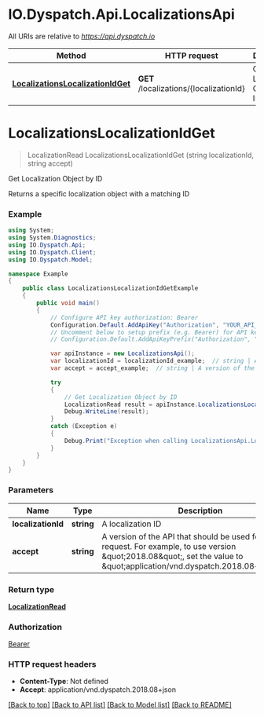 # IO.Dyspatch.Api.LocalizationsApi

All URIs are relative to *https://api.dyspatch.io*

Method | HTTP request | Description
------------- | ------------- | -------------
[**LocalizationsLocalizationIdGet**](LocalizationsApi.md#localizationslocalizationidget) | **GET** /localizations/{localizationId} | Get Localization Object by ID


<a name="localizationslocalizationidget"></a>
# **LocalizationsLocalizationIdGet**
> LocalizationRead LocalizationsLocalizationIdGet (string localizationId, string accept)

Get Localization Object by ID

Returns a specific localization object with a matching ID

### Example
```csharp
using System;
using System.Diagnostics;
using IO.Dyspatch.Api;
using IO.Dyspatch.Client;
using IO.Dyspatch.Model;

namespace Example
{
    public class LocalizationsLocalizationIdGetExample
    {
        public void main()
        {
            // Configure API key authorization: Bearer
            Configuration.Default.AddApiKey("Authorization", "YOUR_API_KEY");
            // Uncomment below to setup prefix (e.g. Bearer) for API key, if needed
            // Configuration.Default.AddApiKeyPrefix("Authorization", "Bearer");

            var apiInstance = new LocalizationsApi();
            var localizationId = localizationId_example;  // string | A localization ID
            var accept = accept_example;  // string | A version of the API that should be used for the request. For example, to use version \"2018.08\", set the value to \"application/vnd.dyspatch.2018.08+json\"

            try
            {
                // Get Localization Object by ID
                LocalizationRead result = apiInstance.LocalizationsLocalizationIdGet(localizationId, accept);
                Debug.WriteLine(result);
            }
            catch (Exception e)
            {
                Debug.Print("Exception when calling LocalizationsApi.LocalizationsLocalizationIdGet: " + e.Message );
            }
        }
    }
}
```

### Parameters

Name | Type | Description  | Notes
------------- | ------------- | ------------- | -------------
 **localizationId** | **string**| A localization ID | 
 **accept** | **string**| A version of the API that should be used for the request. For example, to use version \&quot;2018.08\&quot;, set the value to \&quot;application/vnd.dyspatch.2018.08+json\&quot; | 

### Return type

[**LocalizationRead**](LocalizationRead.md)

### Authorization

[Bearer](../README.md#Bearer)

### HTTP request headers

 - **Content-Type**: Not defined
 - **Accept**: application/vnd.dyspatch.2018.08+json

[[Back to top]](#) [[Back to API list]](../README.md#documentation-for-api-endpoints) [[Back to Model list]](../README.md#documentation-for-models) [[Back to README]](../README.md)

